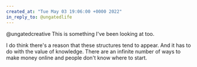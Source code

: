 ```yaml
---
created_at: "Tue May 03 19:06:00 +0000 2022"
in_reply_to: @ungatedlife
---
```


@ungatedcreative This is something I've been looking at too. 

I do think there's a reason that these structures tend to appear. And it has to do with the value of knowledge. There are an infinite number of ways to make money online and people don't know where to start.